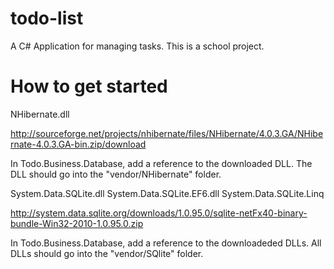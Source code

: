 # todo-list
A C# Application for managing tasks. This is a school project.


# How to get started

NHibernate.dll

http://sourceforge.net/projects/nhibernate/files/NHibernate/4.0.3.GA/NHibernate-4.0.3.GA-bin.zip/download

In Todo.Business.Database, add a reference to the downloaded DLL. The DLL should go into the
"vendor/NHibernate" folder. 


System.Data.SQLite.dll
System.Data.SQLite.EF6.dll
System.Data.SQLite.Linq

http://system.data.sqlite.org/downloads/1.0.95.0/sqlite-netFx40-binary-bundle-Win32-2010-1.0.95.0.zip

In Todo.Business.Database, add a reference to the downloadeded DLLs. All DLLs should go into the "vendor/SQlite"
folder.

